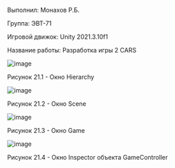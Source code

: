 Выполнил: Монахов Р.Б.

Группа: ЭВТ-71

Игровой движок: Unity 2021.3.10f1

Название работы: Разработка игры 2 CARS

![image](https://user-images.githubusercontent.com/119486614/205433526-6fd0e301-c9e4-4aee-af97-60b45d95611e.png)

Рисунок 21.1 - Окно Hierarchy

![image](https://user-images.githubusercontent.com/119486614/205433569-2afd4786-71f6-47e4-bf87-ca0e48f5b414.png)

Рисунок 21.2 - Окно Scene

![image](https://user-images.githubusercontent.com/119486614/205433578-02fba40f-6221-40b1-b1cb-176799854d56.png)

Рисунок 21.3 - Окно Game

![image](https://user-images.githubusercontent.com/119486614/205433557-30421e9a-0288-42f1-9522-2a32a6c0a446.png)

Рисунок 21.4 - Окно Inspector объекта GameController
